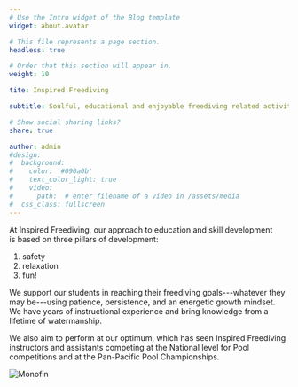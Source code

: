 ```yaml
---
# Use the Intro widget of the Blog template
widget: about.avatar

# This file represents a page section.
headless: true

# Order that this section will appear in.
weight: 10

tite: Inspired Freediving

subtitle: Soulful, educational and enjoyable freediving related activities, training and experiences aiming to holistically develop FREEdiving abilities.

# Show social sharing links?
share: true

author: admin
#design:
#  background:
#    color: '#090a0b'
#    text_color_light: true
#    video:
#      path:  # enter filename of a video in /assets/media
#  css_class: fullscreen
---
```


<div style="text-align: left">

At Inspired Freediving, our approach to education and skill development<br>
is based on three pillars of development:
1. safety
2. relaxation
4. fun!

We support our students in reaching their freediving goals---whatever they may be---using patience, persistence, and an energetic growth mindset.
We have years of instructional experience and bring knowledge from a lifetime of watermanship.

We also aim to perform at our optimum, which has seen Inspired Freediving instructors and assistants competing at the National level for Pool competitions and at the Pan-Pacific Pool Championships.


![Monofin](monofin.jpg)

</div>
